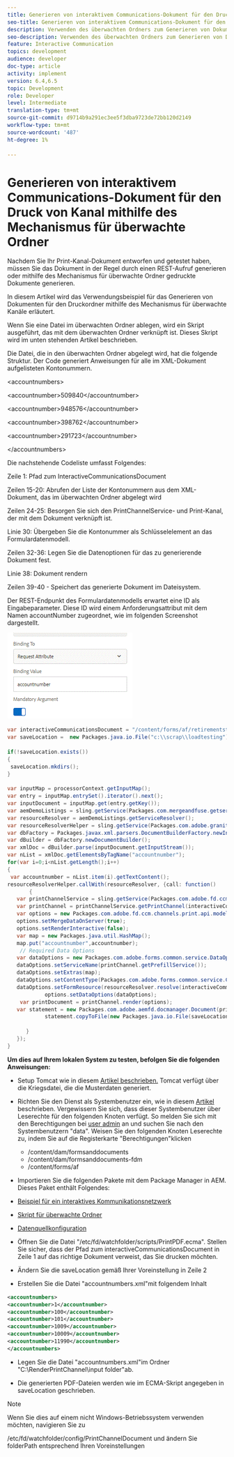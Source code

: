 ```yaml
---
title: Generieren von interaktivem Communications-Dokument für den Druck von Kanal mithilfe des Mechanismus für überwachte Ordner
seo-title: Generieren von interaktivem Communications-Dokument für den Druck von Kanal mithilfe des Mechanismus für überwachte Ordner
description: Verwenden des überwachten Ordners zum Generieren von Dokumenten für den Kanal
seo-description: Verwenden des überwachten Ordners zum Generieren von Dokumenten für den Kanal
feature: Interactive Communication
topics: development
audience: developer
doc-type: article
activity: implement
version: 6.4,6.5
topic: Development
role: Developer
level: Intermediate
translation-type: tm+mt
source-git-commit: d9714b9a291ec3ee5f3dba9723de72bb120d2149
workflow-type: tm+mt
source-wordcount: '487'
ht-degree: 1%

---
```



# Generieren von interaktivem Communications-Dokument für den Druck von Kanal mithilfe des Mechanismus für überwachte Ordner

Nachdem Sie Ihr Print-Kanal-Dokument entworfen und getestet haben, müssen Sie das Dokument in der Regel durch einen REST-Aufruf generieren oder mithilfe des Mechanismus für überwachte Ordner gedruckte Dokumente generieren.

In diesem Artikel wird das Verwendungsbeispiel für das Generieren von Dokumenten für den Druckordner mithilfe des Mechanismus für überwachte Kanäle erläutert.

Wenn Sie eine Datei im überwachten Ordner ablegen, wird ein Skript ausgeführt, das mit dem überwachten Ordner verknüpft ist. Dieses Skript wird im unten stehenden Artikel beschrieben.

Die Datei, die in den überwachten Ordner abgelegt wird, hat die folgende Struktur. Der Code generiert Anweisungen für alle im XML-Dokument aufgelisteten Kontonummern.

&lt;accountnumbers>

&lt;accountnumber>509840&lt;/accountnumber>

&lt;accountnumber>948576&lt;/accountnumber>

&lt;accountnumber>398762&lt;/accountnumber>

&lt;accountnumber>291723&lt;/accountnumber>

&lt;/accountnumbers>

Die nachstehende Codeliste umfasst Folgendes:

Zeile 1: Pfad zum InteractiveCommunicationsDocument

Zeilen 15-20: Abrufen der Liste der Kontonummern aus dem XML-Dokument, das im überwachten Ordner abgelegt wird

Zeilen 24-25: Besorgen Sie sich den PrintChannelService- und Print-Kanal, der mit dem Dokument verknüpft ist.

Linie 30: Übergeben Sie die Kontonummer als Schlüsselelement an das Formulardatenmodell.

Zeilen 32-36: Legen Sie die Datenoptionen für das zu generierende Dokument fest.

Linie 38: Dokument rendern

Zeilen 39-40 - Speichert das generierte Dokument im Dateisystem.

Der REST-Endpunkt des Formulardatenmodells erwartet eine ID als Eingabeparameter. Diese ID wird einem Anforderungsattribut mit dem Namen accountNumber zugeordnet, wie im folgenden Screenshot dargestellt.

![requestattribute](assets/requestattributeprintchannel.gif)

```java
var interactiveCommunicationsDocument = "/content/forms/af/retirementstatementprint/channels/print/";
var saveLocation =  new Packages.java.io.File("c:\\scrap\\loadtesting");

if(!saveLocation.exists())
{
 saveLocation.mkdirs();
}

var inputMap = processorContext.getInputMap();
var entry = inputMap.entrySet().iterator().next();
var inputDocument = inputMap.get(entry.getKey());
var aemDemoListings = sling.getService(Packages.com.mergeandfuse.getserviceuserresolver.GetResolver);
var resourceResolver = aemDemoListings.getServiceResolver();
var resourceResolverHelper = sling.getService(Packages.com.adobe.granite.resourceresolverhelper.ResourceResolverHelper);
var dbFactory = Packages.javax.xml.parsers.DocumentBuilderFactory.newInstance();
var dBuilder = dbFactory.newDocumentBuilder();
var xmlDoc = dBuilder.parse(inputDocument.getInputStream());
var nList = xmlDoc.getElementsByTagName("accountnumber");
for(var i=0;i<nList.getLength();i++)
{
 var accountnumber = nList.item(i).getTextContent();
resourceResolverHelper.callWith(resourceResolver, {call: function()
       {
   var printChannelService = sling.getService(Packages.com.adobe.fd.ccm.channels.print.api.service.PrintChannelService);
   var printChannel = printChannelService.getPrintChannel(interactiveCommunicationsDocument);
   var options = new Packages.com.adobe.fd.ccm.channels.print.api.model.PrintChannelRenderOptions();
   options.setMergeDataOnServer(true);
   options.setRenderInteractive(false);
   var map = new Packages.java.util.HashMap();
   map.put("accountnumber",accountnumber);
    // Required Data Options
   var dataOptions = new Packages.com.adobe.forms.common.service.DataOptions(); 
   dataOptions.setServiceName(printChannel.getPrefillService()); 
   dataOptions.setExtras(map); 
   dataOptions.setContentType(Packages.com.adobe.forms.common.service.ContentType.JSON);
   dataOptions.setFormResource(resourceResolver.resolve(interactiveCommunicationsDocument));
            options.setDataOptions(dataOptions); 
    var printDocument = printChannel.render(options);
   var statement = new Packages.com.adobe.aemfd.docmanager.Document(printDocument.getInputStream());
            statement.copyToFile(new Packages.java.io.File(saveLocation+"\\"+accountnumber+".pdf"));

      }
   });
}
```


**Um dies auf Ihrem lokalen System zu testen, befolgen Sie die folgenden Anweisungen:**

* Setup Tomcat wie in diesem [Artikel beschrieben.](/help/forms/ic-print-channel-tutorial/set-up-tomcat.md) Tomcat verfügt über die Kriegsdatei, die die Musterdaten generiert.
* Richten Sie den Dienst als Systembenutzer ein, wie in diesem [Artikel](/help/forms/adaptive-forms/service-user-tutorial-develop.md) beschrieben.
Vergewissern Sie sich, dass dieser Systembenutzer über Leserechte für den folgenden Knoten verfügt. So melden Sie sich mit den Berechtigungen bei [user admin](https://localhost:4502/useradmin) an und suchen Sie nach den Systembenutzern &quot;data&quot;. Weisen Sie den folgenden Knoten Leserechte zu, indem Sie auf die Registerkarte &quot;Berechtigungen&quot;klicken
   * /content/dam/formsanddocuments
   * /content/dam/formsanddocuments-fdm
   * /content/forms/af
* Importieren Sie die folgenden Pakete mit dem Package Manager in AEM. Dieses Paket enthält Folgendes:


* [Beispiel für ein interaktives Kommunikationsnetzwerk](assets/retirementstatementprint.zip)
* [Skript für überwachte Ordner](assets/printchanneldocumentusingwatchedfolder.zip)
* [Datenquellkonfiguration](assets/datasource.zip)

* Öffnen Sie die Datei &quot;/etc/fd/watchfolder/scripts/PrintPDF.ecma&quot;. Stellen Sie sicher, dass der Pfad zum interactiveCommunicationsDocument in Zeile 1 auf das richtige Dokument verweist, das Sie drucken möchten.

* Ändern Sie die saveLocation gemäß Ihrer Voreinstellung in Zeile 2

* Erstellen Sie die Datei &quot;accountnumbers.xml&quot;mit folgendem Inhalt

```xml
<accountnumbers>
<accountnumber>1</accountnumber>
<accountnumber>100</accountnumber>
<accountnumber>101</accountnumber>
<accountnumber>1009</accountnumber>
<accountnumber>10009</accountnumber>
<accountnumber>11990</accountnumber>
</accountnumbers>
```


* Legen Sie die Datei &quot;accountnumbers.xml&quot;im Ordner &quot;C:\RenderPrintChannel\input folder&quot;ab.

* Die generierten PDF-Dateien werden wie im ECMA-Skript angegeben in saveLocation geschrieben.

>[!NOTE]
>
>Wenn Sie dies auf einem nicht Windows-Betriebssystem verwenden möchten, navigieren Sie zu
>
>/etc/fd/watchfolder/config/PrintChannelDocument und ändern Sie folderPath entsprechend Ihren Voreinstellungen

